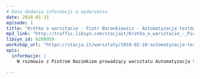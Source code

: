 ```yaml
---
# Data dodania informacji o wydarzeniu
date: 2018-01-31
episode: 1
title: "Krótko o warsztacie - Piotr Barankiewicz - Automatyzacja testów funkcjonalnych"
mp3_link: "http://traffic.libsyn.com/stacjait/Krotko_o_warsztacie_-_Piotr_Barankiewicz_-_Automatyzacja_testow_funkcjonalnych.mp3"
libsyn_id: 6208959
workshop_url: "https://stacja.it/warsztaty/2018-02-10-automatyzacja-testow-funkcjonalnych-end-to-end.html"
opis:
  informacje: |
    W rozmowie z Piotrem Nazimkiem prowadzący warsztatu Automatyzacja testów funkcjonalnych - Piotr Barankiewicz - opowie dlaczego warto zapisać się na jego zajęcia.

---
```

